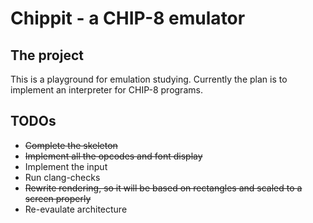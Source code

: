 # Chippit - a CHIP-8 emulator
## The project
This is a playground for emulation studying. Currently the plan is to implement an interpreter for CHIP-8 programs.
## TODOs
- ~~Complete the skeleton~~
- ~~Implement all the opcodes and font display~~
- Implement the input
- Run clang-checks
- ~~Rewrite rendering, so it will be based on rectangles and scaled to a screen properly~~
- Re-evaulate architecture